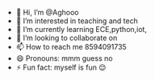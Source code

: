 - 👋 Hi, I’m @Aghooo
- 👀 I’m interested in teaching and tech
- 🌱 I’m currently learning ECE,python,iot, 
- 💞️ I’m looking to collaborate on 
- 📫 How to reach me 8594091735
- 😄 Pronouns: mmm guess no
- ⚡ Fun fact: myself is fun 😌

<!---
Aghooo/Aghooo is a ✨ special ✨ repository because its `README.md` (this file) appears on your GitHub profile.
You can click the Preview link to take a look at your changes.
--->
